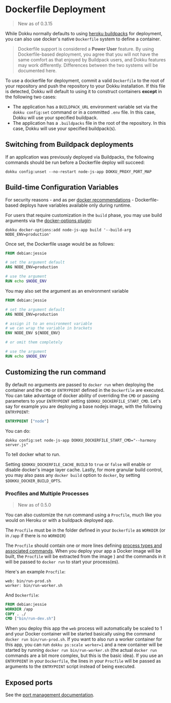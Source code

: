 # Dockerfile Deployment

> New as of 0.3.15

While Dokku normally defaults to using [heroku buildpacks](https://devcenter.heroku.com/articles/buildpacks) for deployment, you can also use docker's native `Dockerfile` system to define a container.

> Dockerfile support is considered a **Power User** feature. By using Dockerfile-based deployment, you agree that you will not have the same comfort as that enjoyed by Buildpack users, and Dokku features may work differently. Differences between the two systems will be documented here.

To use a dockerfile for deployment, commit a valid `Dockerfile` to the root of your repository and push the repository to your Dokku installation. If this file is detected, Dokku will default to using it to construct containers **except** in the following two cases:

- The application has a `BUILDPACK_URL` environment variable set via the `dokku config:set` command or in a committed `.env` file. In this case, Dokku will use your specified buildpack.
- The application has a `.buildpacks` file in the root of the repository. In this case, Dokku will use your specified buildpack(s).

## Switching from Buildpack deployments

If an application was previously deployed via Buildpacks, the following commands should be run before a Dockerfile deploy will succeed:

```shell
dokku config:unset --no-restart node-js-app DOKKU_PROXY_PORT_MAP 
```

## Build-time Configuration Variables

For security reasons - and as per [docker recommendations](https://github.com/docker/docker/issues/13490) - Dockerfile-based deploys have variables available only during runtime.

For users that require customization in the `build` phase, you may use build arguments via the [docker-options plugin](docs/advanced-usage/docker-options.md):

```shell
dokku docker-options:add node-js-app build '--build-arg NODE_ENV=production'
```

Once set, the Dockerfile usage would be as follows:

```Dockerfile
FROM debian:jessie

# set the argument default
ARG NODE_ENV=production

# use the argument
RUN echo $NODE_ENV
```

You may also set the argument as an environment variable

```Dockerfile
FROM debian:jessie

# set the argument default
ARG NODE_ENV=production

# assign it to an environment variable
# we can wrap the variable in brackets
ENV NODE_ENV ${NODE_ENV}

# or omit them completely

# use the argument
RUN echo $NODE_ENV
```

## Customizing the run command

By default no arguments are passed to `docker run` when deploying the container and the `CMD` or `ENTRYPOINT` defined in the `Dockerfile` are executed. You can take advantage of docker ability of overriding the `CMD` or passing parameters to your `ENTRYPOINT` setting `$DOKKU_DOCKERFILE_START_CMD`. Let's say for example you are deploying a base nodejs image, with the following `ENTRYPOINT`:

```Dockerfile
ENTRYPOINT ["node"]
```

You can do:

```shell
dokku config:set node-js-app DOKKU_DOCKERFILE_START_CMD="--harmony server.js"
```

To tell docker what to run.

Setting `$DOKKU_DOCKERFILE_CACHE_BUILD` to `true` or `false` will enable or disable docker's image layer cache. Lastly, for more granular build control, you may also pass any `docker build` option to `docker`, by setting `$DOKKU_DOCKER_BUILD_OPTS`.

### Procfiles and Multiple Processes

> New as of 0.5.0

You can also customize the run command using a `Procfile`, much like you would on Heroku or
with a buildpack deployed app. 

The `Procfile` must be in the folder defined in your `Dockerfile` as `WORKDIR` (or in `/app` if there is no `WORKDIR`)

The `Procfile` should contain one or more lines defining [process
types and associated commands](https://devcenter.heroku.com/articles/procfile#declaring-process-types).
When you deploy your app a Docker image will be built, the `Procfile` will be extracted from the image
) and the commands in it will be passed to `docker run` to start your process(es). 

Here's an example `Procfile`:

```Procfile
web: bin/run-prod.sh
worker: bin/run-worker.sh
```

And `Dockerfile`:

```Dockerfile
FROM debian:jessie
WORKDIR /app
COPY . ./
CMD ["bin/run-dev.sh"]
```

When you deploy this app the `web` process will automatically be scaled to 1 and your Docker container
will be started basically using the command `docker run bin/run-prod.sh`. If you want to also run
a worker container for this app, you can run `dokku ps:scale worker=1` and a new container will be
started by running `docker run bin/run-worker.sh` (the actual `docker run` commands are a bit more
complex, but this is the basic idea). If you use an `ENTRYPOINT` in your `Dockerfile`, the lines
in your `Procfile` will be passed as arguments to the `ENTRYPOINT` script instead of being executed.

## Exposed ports

See the [port management documentation](/docs/networking/port-management.md).

